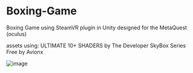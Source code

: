 # Boxing-Game
Boxing Game using SteamVR plugin in Unity designed for the MetaQuest (oculus)

assets using:
ULTIMATE 10+ SHADERS by The Developer 
SkyBox Series Free by Avionx

![image](https://user-images.githubusercontent.com/109396990/213094633-1f7e15a9-aca6-4694-bff9-06f7fe0b6443.png)
